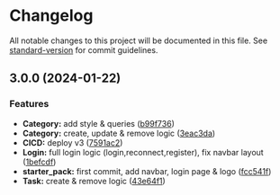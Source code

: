 # Changelog

All notable changes to this project will be documented in this file. See [standard-version](https://github.com/conventional-changelog/standard-version) for commit guidelines.

## 3.0.0 (2024-01-22)


### Features

* **Category:** add style & queries ([b99f736](https://github.com/Zararthustra/checklist_front_v3/commit/b99f736a9307ac9b11dfeb77f0438d204c2f21f7))
* **Category:** create, update & remove logic ([3eac3da](https://github.com/Zararthustra/checklist_front_v3/commit/3eac3da037f35553f7196d0544cb52f39d59e7ff))
* **CICD:** deploy v3 ([7591ac2](https://github.com/Zararthustra/checklist_front_v3/commit/7591ac2be9d457d2ffbac289e879cefa1e30a1fc))
* **Login:** full login logic (login,reconnect,register), fix navbar layout ([1befcdf](https://github.com/Zararthustra/checklist_front_v3/commit/1befcdf37e8d9e0a1f4f4c3cfad9bc0596715093))
* **starter_pack:** first commit, add navbar, login page & logo ([fcc541f](https://github.com/Zararthustra/checklist_front_v3/commit/fcc541fcf6b4be9b18e44fb84ff823a1c6af653c))
* **Task:** create & remove logic ([43e64f1](https://github.com/Zararthustra/checklist_front_v3/commit/43e64f1d47555a96ba7a1863471ce0b177e853c3))
